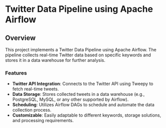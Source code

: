 # Twitter Data Pipeline using Apache Airflow

## Overview

This project implements a Twitter Data Pipeline using Apache Airflow. The pipeline collects real-time Twitter data based on specific keywords and stores it in a data warehouse for further analysis.

### Features

- **Twitter API Integration**: Connects to the Twitter API using Tweepy to fetch real-time tweets.
- **Data Storage**: Stores collected tweets in a data warehouse (e.g., PostgreSQL, MySQL, or any other supported by Airflow).
- **Scheduling**: Utilizes Airflow DAGs to schedule and automate the data collection process.
- **Customizable**: Easily adaptable to different keywords, storage solutions, and processing requirements.

